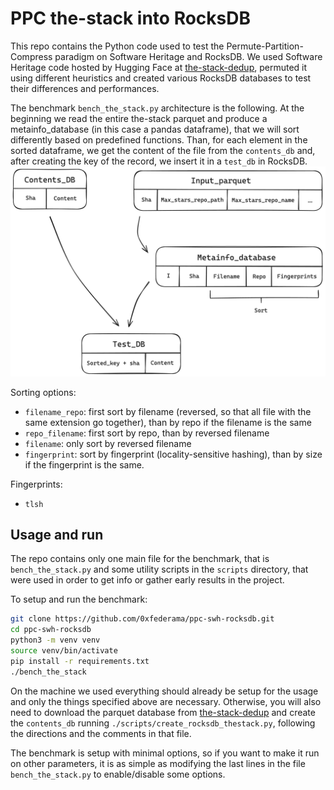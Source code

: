 # PPC the-stack into RocksDB

This repo contains the Python code used to test the Permute-Partition-Compress paradigm on Software Heritage and RocksDB. We used Software Heritage code hosted by Hugging Face at [the-stack-dedup](https://huggingface.co/datasets/bigcode/the-stack-dedup), permuted it using different heuristics and created various RocksDB databases to test their differences and performances.

The benchmark `bench_the_stack.py` architecture is the following. At the beginning we read the entire the-stack parquet and produce a metainfo_database (in this case a pandas dataframe), that we will sort differently based on predefined functions. Than, for each element in the sorted dataframe, we get the content of the file from the `contents_db` and, after creating the key of the record, we insert it in a `test_db` in RocksDB. ![](benchmark_architecture.png)

Sorting options:
- `filename_repo`: first sort by filename (reversed, so that all file with the same extension go together), than by repo if the filename is the same
- `repo_filename`: first sort by repo, than by reversed filename
- `filename`: only sort by reversed filename
- `fingerprint`: sort by fingerprint (locality-sensitive hashing), than by size if the fingerprint is the same.

Fingerprints:
- `tlsh`

## Usage and run
The repo contains only one main file for the benchmark, that is `bench_the_stack.py` and some utility scripts in the `scripts` directory, that were used in order to get info or gather early results in the project.

To setup and run the benchmark:
```bash
git clone https://github.com/0xfederama/ppc-swh-rocksdb.git
cd ppc-swh-rocksdb
python3 -m venv venv
source venv/bin/activate
pip install -r requirements.txt
./bench_the_stack
```

On the machine we used everything should already be setup for the usage and only the things specified above are necessary. Otherwise, you will also need to download the parquet database from [the-stack-dedup](https://huggingface.co/datasets/bigcode/the-stack-dedup) and create the `contents_db` running `./scripts/create_rocksdb_thestack.py`, following the directions and the comments in that file.

The benchmark is setup with minimal options, so if you want to make it run on other parameters, it is as simple as modifying the last lines in the file `bench_the_stack.py` to enable/disable some options.